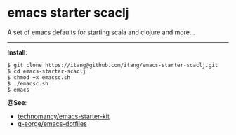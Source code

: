 # emacs starter scaclj  

A set of emacs defaults for starting scala and clojure and more...
- - -  
**Install**:  

    $ git clone https://itang@github.com/itang/emacs-starter-scaclj.git  
    $ cd emacs-starter-scaclj  
    $ chmod +x emacsc.sh  
    $ ./emacsc.sh  
    $ emacs


**@See**:  
* [technomancy/emacs-starter-kit](https://github.com/technomancy/emacs-starter-kit)  
* [g-eorge/emacs-dotfiles](https://github.com/g-eorge/emacs-dotfiles)  

